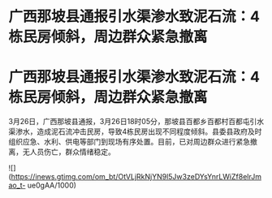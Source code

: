 # 广西那坡县通报引水渠渗水致泥石流：4栋民房倾斜，周边群众紧急撤离

# 广西那坡县通报引水渠渗水致泥石流：4栋民房倾斜，周边群众紧急撤离

3月26日，广西那坡县通报，3月26日18时05分，那坡县百都乡百都村百都屯引水渠渗水，造成泥石流冲击民房，导致4栋民房出现不同程度倾斜。县委县政府及时组织应急、水利、供电等部门到现场有序处置。目前，已对周边群众进行紧急撤离，无人员伤亡，群众情绪稳定。

![](https://inews.gtimg.com/om_bt/OtVLjRkNjYN9l5Jw3zeDYsYnrLWiZf8elrJmao_t-
ue0gAA/1000)

